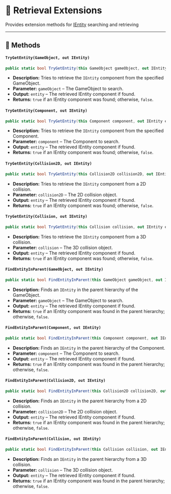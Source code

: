 # 🧩 Retrieval Extensions

Provides extension methods for [IEntity](IEntity.md) searching and retrieving

---

## 🏹 Methods

#### `TryGetEntity(GameObject, out IEntity)`

```csharp
public static bool TryGetEntity(this GameObject gameObject, out IEntity entity)
```

- **Description:** Tries to retrieve the `IEntity` component from the specified GameObject.
- **Parameter:** `gameObject` – The GameObject to search.
- **Output:** `entity` – The retrieved IEntity component if found.
- **Returns:** `true` if an IEntity component was found; otherwise, `false`.

#### `TryGetEntity(Component, out IEntity)`

```csharp
public static bool TryGetEntity(this Component component, out IEntity entity)
```

- **Description:** Tries to retrieve the `IEntity` component from the specified Component.
- **Parameter:** `component` – The Component to search.
- **Output:** `entity` – The retrieved IEntity component if found.
- **Returns:** `true` if an IEntity component was found; otherwise, `false`.

#### `TryGetEntity(Collision2D, out IEntity)`

```csharp
public static bool TryGetEntity(this Collision2D collision2D, out IEntity entity)
```

- **Description:** Tries to retrieve the `IEntity` component from a 2D collision.
- **Parameter:** `collision2D` – The 2D collision object.
- **Output:** `entity` – The retrieved IEntity component if found.
- **Returns:** `true` if an IEntity component was found; otherwise, `false`.

#### `TryGetEntity(Collision, out IEntity)`

```csharp
public static bool TryGetEntity(this Collision collision, out IEntity entity)
```

- **Description:** Tries to retrieve the `IEntity` component from a 3D collision.
- **Parameter:** `collision` – The 3D collision object.
- **Output:** `entity` – The retrieved IEntity component if found.
- **Returns:** `true` if an IEntity component was found; otherwise, `false`.

#### `FindEntityInParent(GameObject, out IEntity)`

```csharp
public static bool FindEntityInParent(this GameObject gameObject, out IEntity entity)
```

- **Description:** Finds an `IEntity` in the parent hierarchy of the GameObject.
- **Parameter:** `gameObject` – The GameObject to search.
- **Output:** `entity` – The retrieved IEntity component if found.
- **Returns:** `true` if an IEntity component was found in the parent hierarchy; otherwise, `false`.

#### `FindEntityInParent(Component, out IEntity)`

```csharp
public static bool FindEntityInParent(this Component component, out IEntity entity)
```

- **Description:** Finds an `IEntity` in the parent hierarchy of the Component.
- **Parameter:** `component` – The Component to search.
- **Output:** `entity` – The retrieved IEntity component if found.
- **Returns:** `true` if an IEntity component was found in the parent hierarchy; otherwise, `false`.

#### `FindEntityInParent(Collision2D, out IEntity)`

```csharp
public static bool FindEntityInParent(this Collision2D collision2D, out IEntity entity)
```

- **Description:** Finds an `IEntity` in the parent hierarchy from a 2D collision.
- **Parameter:** `collision2D` – The 2D collision object.
- **Output:** `entity` – The retrieved IEntity component if found.
- **Returns:** `true` if an IEntity component was found in the parent hierarchy; otherwise, `false`.

#### `FindEntityInParent(Collision, out IEntity)`

```csharp
public static bool FindEntityInParent(this Collision collision, out IEntity entity)
```

- **Description:** Finds an `IEntity` in the parent hierarchy from a 3D collision.
- **Parameter:** `collision` – The 3D collision object.
- **Output:** `entity` – The retrieved IEntity component if found.
- **Returns:** `true` if an IEntity component was found in the parent hierarchy; otherwise, `false`.